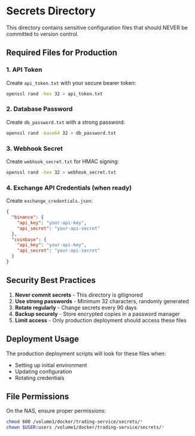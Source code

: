 # Secrets Directory

This directory contains sensitive configuration files that should NEVER be committed to version control.

## Required Files for Production

### 1. API Token
Create `api_token.txt` with your secure bearer token:
```bash
openssl rand -hex 32 > api_token.txt
```

### 2. Database Password
Create `db_password.txt` with a strong password:
```bash
openssl rand -base64 32 > db_password.txt
```

### 3. Webhook Secret
Create `webhook_secret.txt` for HMAC signing:
```bash
openssl rand -hex 32 > webhook_secret.txt
```

### 4. Exchange API Credentials (when ready)
Create `exchange_credentials.json`:
```json
{
  "binance": {
    "api_key": "your-api-key",
    "api_secret": "your-api-secret"
  },
  "coinbase": {
    "api_key": "your-api-key",
    "api_secret": "your-api-secret"
  }
}
```

## Security Best Practices

1. **Never commit secrets** - This directory is gitignored
2. **Use strong passwords** - Minimum 32 characters, randomly generated
3. **Rotate regularly** - Change secrets every 90 days
4. **Backup securely** - Store encrypted copies in a password manager
5. **Limit access** - Only production deployment should access these files

## Deployment Usage

The production deployment scripts will look for these files when:
- Setting up initial environment
- Updating configuration
- Rotating credentials

## File Permissions

On the NAS, ensure proper permissions:
```bash
chmod 600 /volume1/docker/trading-service/secrets/*
chown $USER:users /volume1/docker/trading-service/secrets/*
```